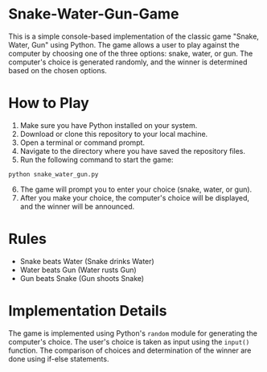 # Snake-Water-Gun-Game

This is a simple console-based implementation of the classic game "Snake, Water, Gun" using Python. The game allows a user to play against the computer by choosing one of the three options: snake, water, or gun. The computer's choice is generated randomly, and the winner is determined based on the chosen options.

# How to Play

1. Make sure you have Python installed on your system.
2. Download or clone this repository to your local machine.
3. Open a terminal or command prompt.
4. Navigate to the directory where you have saved the repository files.
5. Run the following command to start the game:

```
python snake_water_gun.py

```

6. The game will prompt you to enter your choice (snake, water, or gun).
7. After you make your choice, the computer's choice will be displayed, and the winner will be announced.

# Rules

- Snake beats Water (Snake drinks Water)
- Water beats Gun (Water rusts Gun)
- Gun beats Snake (Gun shoots Snake)

# Implementation Details

The game is implemented using Python's `random` module for generating the computer's choice. The user's choice is taken as input using the `input()` function. The comparison of choices and determination of the winner are done using if-else statements.



